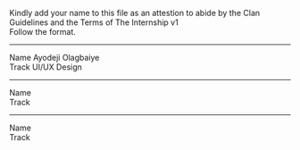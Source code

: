 Kindly add your name to this file as an attestion to abide by the Clan Guidelines and the Terms of The Internship v1
<br/> Follow the format.<br/> 
___
Name Ayodeji Olagbaiye<br/>
Track UI/UX Design
___
Name <br/>
Track
___
Name <br/>
Track
